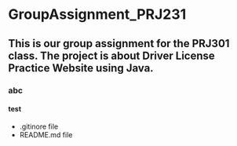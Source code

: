 # GroupAssignment_PRJ231



## This is our group assignment for the PRJ301 class. The project is about Driver License Practice Website using Java.
### abc
#### test

* .gitinore file
* README.md file

